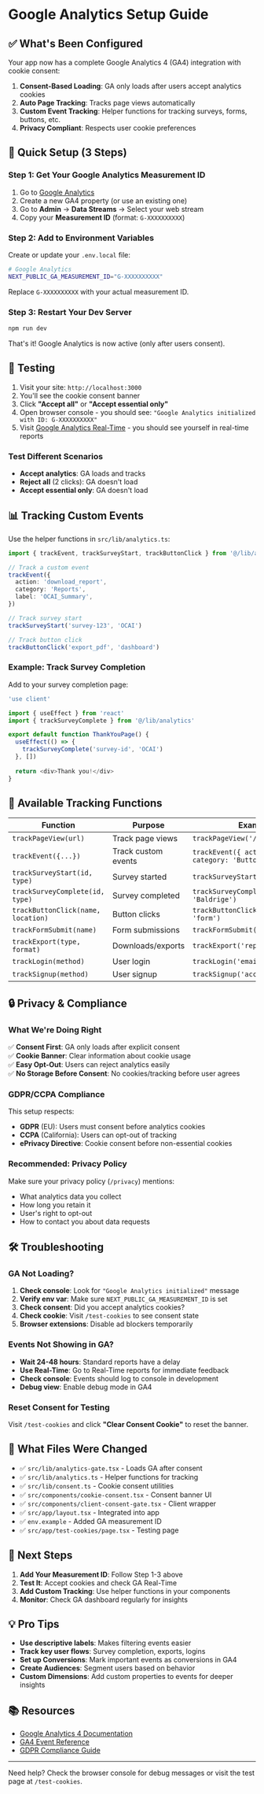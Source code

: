 # Google Analytics Setup Guide

## ✅ What's Been Configured

Your app now has a complete Google Analytics 4 (GA4) integration with cookie consent:

1. **Consent-Based Loading**: GA only loads after users accept analytics cookies
2. **Auto Page Tracking**: Tracks page views automatically
3. **Custom Event Tracking**: Helper functions for tracking surveys, forms, buttons, etc.
4. **Privacy Compliant**: Respects user cookie preferences

## 🚀 Quick Setup (3 Steps)

### Step 1: Get Your Google Analytics Measurement ID

1. Go to [Google Analytics](https://analytics.google.com)
2. Create a new GA4 property (or use an existing one)
3. Go to **Admin** → **Data Streams** → Select your web stream
4. Copy your **Measurement ID** (format: `G-XXXXXXXXXX`)

### Step 2: Add to Environment Variables

Create or update your `.env.local` file:

```bash
# Google Analytics
NEXT_PUBLIC_GA_MEASUREMENT_ID="G-XXXXXXXXXX"
```

Replace `G-XXXXXXXXXX` with your actual measurement ID.

### Step 3: Restart Your Dev Server

```bash
npm run dev
```

That's it! Google Analytics is now active (only after users consent).

## 🧪 Testing

1. Visit your site: `http://localhost:3000`
2. You'll see the cookie consent banner
3. Click **"Accept all"** or **"Accept essential only"**
4. Open browser console - you should see: `"Google Analytics initialized with ID: G-XXXXXXXXXX"`
5. Visit [Google Analytics Real-Time](https://analytics.google.com) - you should see yourself in real-time reports

### Test Different Scenarios

- **Accept analytics**: GA loads and tracks
- **Reject all** (2 clicks): GA doesn't load
- **Accept essential only**: GA doesn't load

## 📊 Tracking Custom Events

Use the helper functions in `src/lib/analytics.ts`:

```typescript
import { trackEvent, trackSurveyStart, trackButtonClick } from '@/lib/analytics'

// Track a custom event
trackEvent({
  action: 'download_report',
  category: 'Reports',
  label: 'OCAI_Summary',
})

// Track survey start
trackSurveyStart('survey-123', 'OCAI')

// Track button click
trackButtonClick('export_pdf', 'dashboard')
```

### Example: Track Survey Completion

Add to your survey completion page:

```typescript
'use client'

import { useEffect } from 'react'
import { trackSurveyComplete } from '@/lib/analytics'

export default function ThankYouPage() {
  useEffect(() => {
    trackSurveyComplete('survey-id', 'OCAI')
  }, [])
  
  return <div>Thank you!</div>
}
```

## 🔧 Available Tracking Functions

| Function | Purpose | Example |
|----------|---------|---------|
| `trackPageView(url)` | Track page views | `trackPageView('/dashboard')` |
| `trackEvent({...})` | Track custom events | `trackEvent({ action: 'click', category: 'Button' })` |
| `trackSurveyStart(id, type)` | Survey started | `trackSurveyStart('123', 'OCAI')` |
| `trackSurveyComplete(id, type)` | Survey completed | `trackSurveyComplete('123', 'Baldrige')` |
| `trackButtonClick(name, location)` | Button clicks | `trackButtonClick('submit', 'form')` |
| `trackFormSubmit(name)` | Form submissions | `trackFormSubmit('contact_form')` |
| `trackExport(type, format)` | Downloads/exports | `trackExport('report', 'pdf')` |
| `trackLogin(method)` | User login | `trackLogin('email')` |
| `trackSignup(method)` | User signup | `trackSignup('access_key')` |

## 🔒 Privacy & Compliance

### What We're Doing Right

✅ **Consent First**: GA only loads after explicit consent  
✅ **Cookie Banner**: Clear information about cookie usage  
✅ **Easy Opt-Out**: Users can reject analytics easily  
✅ **No Storage Before Consent**: No cookies/tracking before user agrees  

### GDPR/CCPA Compliance

This setup respects:
- **GDPR** (EU): Users must consent before analytics cookies
- **CCPA** (California): Users can opt-out of tracking
- **ePrivacy Directive**: Cookie consent before non-essential cookies

### Recommended: Privacy Policy

Make sure your privacy policy (`/privacy`) mentions:
- What analytics data you collect
- How long you retain it
- User's right to opt-out
- How to contact you about data requests

## 🛠️ Troubleshooting

### GA Not Loading?

1. **Check console**: Look for `"Google Analytics initialized"` message
2. **Verify env var**: Make sure `NEXT_PUBLIC_GA_MEASUREMENT_ID` is set
3. **Check consent**: Did you accept analytics cookies?
4. **Check cookie**: Visit `/test-cookies` to see consent state
5. **Browser extensions**: Disable ad blockers temporarily

### Events Not Showing in GA?

- **Wait 24-48 hours**: Standard reports have a delay
- **Use Real-Time**: Go to Real-Time reports for immediate feedback
- **Check console**: Events should log to console in development
- **Debug view**: Enable debug mode in GA4

### Reset Consent for Testing

Visit `/test-cookies` and click **"Clear Consent Cookie"** to reset the banner.

## 📝 What Files Were Changed

- ✅ `src/lib/analytics-gate.tsx` - Loads GA after consent
- ✅ `src/lib/analytics.ts` - Helper functions for tracking
- ✅ `src/lib/consent.ts` - Cookie consent utilities
- ✅ `src/components/cookie-consent.tsx` - Consent banner UI
- ✅ `src/components/client-consent-gate.tsx` - Client wrapper
- ✅ `src/app/layout.tsx` - Integrated into app
- ✅ `env.example` - Added GA measurement ID
- ✅ `src/app/test-cookies/page.tsx` - Testing page

## 🎯 Next Steps

1. **Add Your Measurement ID**: Follow Step 1-3 above
2. **Test It**: Accept cookies and check GA Real-Time
3. **Add Custom Tracking**: Use helper functions in your components
4. **Monitor**: Check GA dashboard regularly for insights

## 💡 Pro Tips

- **Use descriptive labels**: Makes filtering events easier
- **Track key user flows**: Survey completion, exports, logins
- **Set up Conversions**: Mark important events as conversions in GA4
- **Create Audiences**: Segment users based on behavior
- **Custom Dimensions**: Add custom properties to events for deeper insights

## 📚 Resources

- [Google Analytics 4 Documentation](https://support.google.com/analytics/answer/10089681)
- [GA4 Event Reference](https://developers.google.com/analytics/devguides/collection/ga4/events)
- [GDPR Compliance Guide](https://support.google.com/analytics/answer/9019185)

---

Need help? Check the browser console for debug messages or visit the test page at `/test-cookies`.

